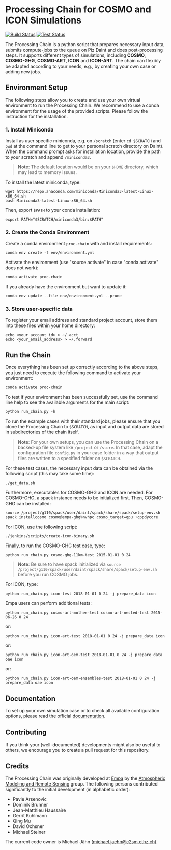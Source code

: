 # Processing Chain for COSMO and ICON Simulations

[![Build Status](https://jenkins-mch.cscs.ch/buildStatus/icon?job=processing-chain-weekly)](https://jenkins-mch.cscs.ch/view/C2SM/job/processing-chain-weekly/)
[![Test Status](https://jenkins-mch.cscs.ch/buildStatus/icon?job=processing-chain-weekly&config=test)](https://jenkins-mch.cscs.ch/view/C2SM/job/processing-chain-weekly/)

The Processing Chain is a python script that prepares necessary input
data, submits compute-jobs to the queue on Piz Daint and does
post-processing steps. It supports different types of simulations,
including **COSMO**, **COSMO-GHG**, **COSMO-ART**, **ICON** and
**ICON-ART**. The chain can flexibly be adapted according to your needs,
e.g., by creating your own case or adding new jobs.

## Environment Setup

The following steps allow you to create and use your own virtual
environment to run the Processing Chain. We recommend to use a conda
environment for the usage of the provided scripts. Please follow the
instruction for the installation.

### 1\. Install Miniconda

Install as user specific miniconda, e.g. on `/scratch` (enter `cd
$SCRATCH` and `pwd` at the command line to get to your personal scratch
directory on Daint). When the command prompt asks for installation
location, provide the path to your scratch and append `/miniconda3`.

> **Note**: The default location would be on your `$HOME` directory, which
> may lead to memory issues.

To install the latest miniconda, type:

    wget https://repo.anaconda.com/miniconda/Miniconda3-latest-Linux-x86_64.sh
    bash Miniconda3-latest-Linux-x86_64.sh

Then, export `$PATH` to your conda installation:

    export PATH="$SCRATCH/miniconda3/bin:$PATH"

### 2\. Create the Conda Environment

Create a conda environment `proc-chain` with and install requirements:

    conda env create -f env/environment.yml

Activate the environment (use "source activate" in case "conda activate"
does not work):

    conda activate proc-chain

If you already have the environment but want to update it:

    conda env update --file env/environment.yml --prune

### 3\. Store user-specific data

To register your email address and standard project account, store them into
these files within your home directory:

    echo <your_account_id> > ~/.acct
    echo <your_email_address> > ~/.forward

## Run the Chain

Once everything has been set up correctly according to the above steps,
you just need to execute the following command to activate your
environment:

    conda activate proc-chain

To test if your environment has been successfully set, use the command
line help to see the available arguments for the main script:

    python run_chain.py -h

To run the example cases with their standard jobs, please ensure
that you clone the Processing Chain to `$SCRATCH`, as input and
output data are stored in subdirectories of the chain itself.

> **Note**: For your own setups, you can use the Processing Chain
> on a backed-up file system like `/project` or `/store`. In that case,
> adapt the configuration file `config.py` in your case folder in
> a way that output files are written to a specified folder on `$SCRATCH`.

For these test cases, the necessary input data can be obtained via
the following script (this may take some time):

    ./get_data.sh

Furthermore, executables for COSMO-GHG and ICON are needed. For COSMO-GHG,
a spack instance needs to be initialized first. Then, COSMO-GHG can be 
installed:

    source /project/g110/spack/user/daint/spack/share/spack/setup-env.sh
    spack installcosmo cosmo@empa-ghg%nvhpc cosmo_target=gpu +cppdycore

For ICON, use the following script:

    ./jenkins/scripts/create-icon-binary.sh

Finally, to run the COSMO-GHG test case, type:

    python run_chain.py cosmo-ghg-11km-test 2015-01-01 0 24

> **Note**: Be sure to have spack initialized via 
> `source /project/g110/spack/user/daint/spack/share/spack/setup-env.sh`
> before you run COSMO jobs.

For ICON, type:

    python run_chain.py icon-test 2018-01-01 0 24 -j prepare_data icon

Empa users can perform additional tests:

    python run_chain.py cosmo-art-mother-test cosmo-art-nested-test 2015-06-26 0 24

or:

    python run_chain.py icon-art-test 2018-01-01 0 24 -j prepare_data icon

or:

    python run_chain.py icon-art-oem-test 2018-01-01 0 24 -j prepare_data oae icon

or:

    python run_chain.py icon-art-oem-ensembles-test 2018-01-01 0 24 -j prepare_data oae icon

## Documentation

To set up your own simulation case or to check all available
configuration options, please read the official
[documentation](https://processing-chain.readthedocs.io).

## Contributing

If you think your (well-documented) developments might also be useful to
others, we encourage you to create a pull request for this repository.

## Credits

The Processing Chain was originally developed at
[Empa](https://www.empa.ch) by the [Atmospheric Modeling and Remote
Sensing](https://www.empa.ch/web/s503/modelling-remote-sensing) group.
The following persons contributed significantly to the initial
development (in alphabetic order):

  - Pavle Arsenovic
  - Dominik Brunner
  - Jean-Matthieu Haussaire
  - Gerrit Kuhlmann
  - Qing Mu
  - David Ochsner
  - Michael Steiner

The current code owner is Michael Jähn (<michael.jaehn@c2sm.ethz.ch>).

